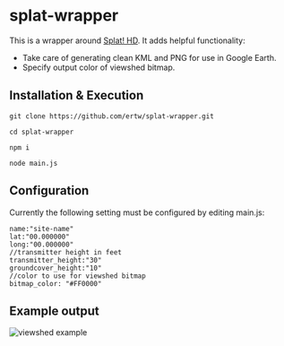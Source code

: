 # splat-wrapper
This is a wrapper around [Splat! HD](http://www.qsl.net/kd2bd/splat.html).  It adds helpful functionality:
* Take care of generating clean KML and PNG for use in Google Earth.
* Specify output color of viewshed bitmap.

## Installation & Execution
`git clone https://github.com/ertw/splat-wrapper.git`

`cd splat-wrapper`

`npm i`

`node main.js`

## Configuration
Currently the following setting must be configured by editing main.js:
```
name:"site-name"
lat:"00.000000"
long:"00.000000"
//transmitter height in feet
transmitter_height:"30"
groundcover_height:"10"
//color to use for viewshed bitmap
bitmap_color: "#FF0000"
```

## Example output
![viewshed example](https://dl.dropboxusercontent.com/u/19112553/hosted/viewshed.png)
